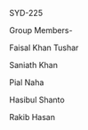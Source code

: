 ﻿SYD-225

Group Members-

Faisal Khan Tushar 

Saniath Khan

Pial Naha

Hasibul Shanto 

Rakib Hasan

